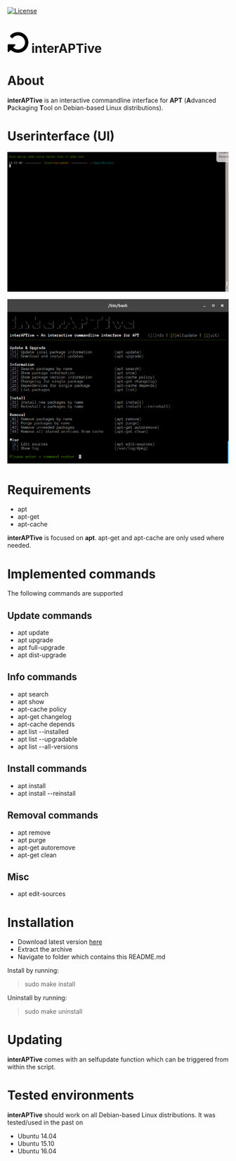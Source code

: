 [![License](https://img.shields.io/badge/license-GPL3-brightgreen.svg)](LICENSE)


![logo](https://raw.githubusercontent.com/yafp/interAPTive/master/img/fa-repeat_64_0_000000_none.png) interAPTive
==========

# About
**interAPTive** is an interactive commandline interface for **APT** (**A**dvanced **P**ackaging **T**ool on Debian-based Linux distributions).


# Userinterface (UI)

![UI](https://raw.githubusercontent.com/yafp/interAPTive/master/img/interaptive_in_action.gif)

![UI](https://raw.githubusercontent.com/yafp/interAPTive/master/img/current_ui.png)


# Requirements
* apt
* apt-get
* apt-cache

**interAPTive** is focused on **apt**.
apt-get and apt-cache are only used where needed.


# Implemented commands
The following commands are supported

## Update commands
- apt update
- apt upgrade
- apt full-upgrade
- apt dist-upgrade

## Info commands
- apt search
- apt show
- apt-cache policy
- apt-get changelog
- apt-cache depends
- apt list --installed
- apt list --upgradable
- apt list --all-versions

## Install commands
- apt install
- apt install --reinstall

## Removal commands
- apt remove
- apt purge
- apt-get autoremove
- apt-get clean

## Misc
- apt edit-sources


# Installation
- Download latest version [here](https://github.com/yafp/interAPTive/archive/master.zip)
- Extract the archive
- Navigate to folder which contains this README.md

Install by running:
> sudo make install

Uninstall by running:
> sudo make uninstall


# Updating
**interAPTive** comes with an selfupdate function which can be triggered from within the script.


# Tested environments
**interAPTive** should work on all Debian-based Linux distributions. It was tested/used in the past on
- Ubuntu 14.04
- Ubuntu 15.10
- Ubuntu 16.04
